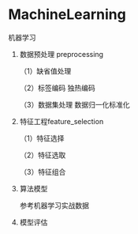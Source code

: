 # MachineLearning

机器学习

1. 数据预处理 preprocessing

    （1）缺省值处理

    （2）标签编码  独热编码

    （3）数据集处理 数据归一化标准化

2. 特征工程feature_selection 

    （1）特征选择

    （2）特征选取

    （3）特征组合

3. 算法模型 

     参考机器学习实战数据

4. 模型评估
